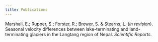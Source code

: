 ```yaml
---
title: Publications 
---
```


Marshall, E.; Rupper, S.; Forster, R.; Brewer, S. & Stearns, L. (*in revision*). Seasonal velocity differences between lake-terminating and land-terminating glaciers in the Langtang region of Nepal. *Scientific Reports*. 
